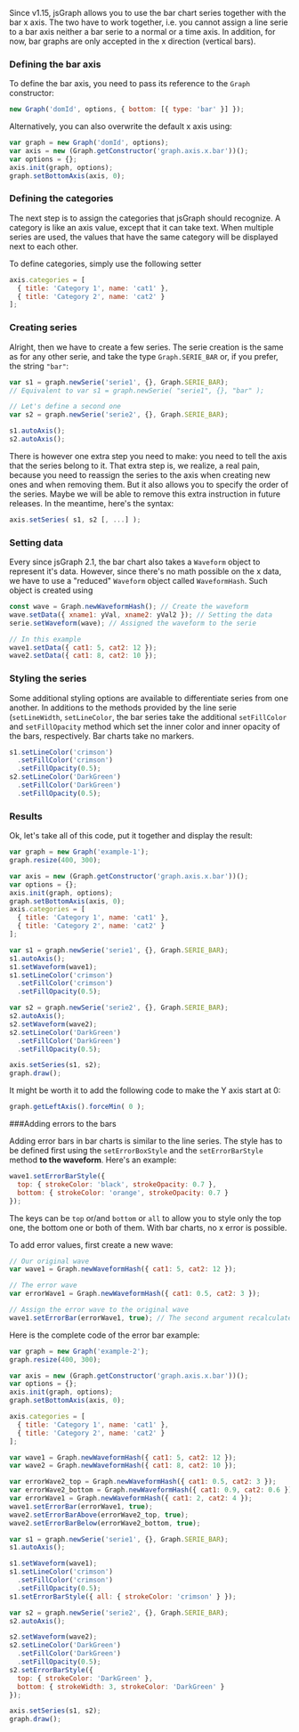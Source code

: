 Since v1.15, jsGraph allows you to use the bar chart series together with the bar x axis. The two have to work together, i.e. you cannot assign a line serie to a bar axis neither a bar serie to a normal or a time axis. In addition, for now, bar graphs are only accepted in the x direction (vertical bars).

### <a id="definition"></a> Defining the bar axis

To define the bar axis, you need to pass its reference to the `Graph` constructor:

```javascript
new Graph('domId', options, { bottom: [{ type: 'bar' }] });
```

Alternatively, you can also overwrite the default x axis using:

```javascript
var graph = new Graph('domId', options);
var axis = new (Graph.getConstructor('graph.axis.x.bar'))();
var options = {};
axis.init(graph, options);
graph.setBottomAxis(axis, 0);
```

### <a id="categories"></a>Defining the categories

The next step is to assign the categories that jsGraph should recognize. A category is like an axis value, except that it can take text. When multiple series are used, the values that have the same category will be displayed next to each other.

To define categories, simply use the following setter

```javascript
axis.categories = [
  { title: 'Category 1', name: 'cat1' },
  { title: 'Category 2', name: 'cat2' }
];
```

### <a id="series"></a>Creating series

Alright, then we have to create a few series. The serie creation is the same as for any other serie, and take the type `Graph.SERIE_BAR` or, if you prefer, the string `"bar"`:

```javascript
var s1 = graph.newSerie('serie1', {}, Graph.SERIE_BAR);
// Equivalent to var s1 = graph.newSerie( "serie1", {}, "bar" );

// Let's define a second one
var s2 = graph.newSerie('serie2', {}, Graph.SERIE_BAR);

s1.autoAxis();
s2.autoAxis();
```

There is however one extra step you need to make: you need to tell the axis that the series belong to it. That extra step is, we realize, a real pain, because you need to reassign the series to the axis when creating new ones and when removing them. But it also allows you to specify the order of the series. Maybe we will be able to remove this extra instruction in future releases. In the meantime, here's the syntax:

```javascript
axis.setSeries( s1, s2 [, ...] );
```

### <a id="data"></a>Setting data

Every since jsGraph 2.1, the bar chart also takes a `Waveform` object to represent it's data. However, since there's no math possible on the x data, we have to use a "reduced" `Waveform` object called `WaveformHash`. Such object is created using

```javascript
const wave = Graph.newWaveformHash(); // Create the waveform
wave.setData({ xname1: yVal, xname2: yVal2 }); // Setting the data
serie.setWaveform(wave); // Assigned the waveform to the serie

// In this example
wave1.setData({ cat1: 5, cat2: 12 });
wave2.setData({ cat1: 8, cat2: 10 });
```

### <a id="styling"></a>Styling the series

Some additional styling options are available to differentiate series from one another. In additions to the methods provided by the line serie (`setLineWidth`, `setLineColor`, the bar series take the additional `setFillColor` and `setFillOpacity` method which set the inner color and inner opacity of the bars, respectively. Bar charts take no markers.

```javascript
s1.setLineColor('crimson')
  .setFillColor('crimson')
  .setFillOpacity(0.5);
s2.setLineColor('DarkGreen')
  .setFillColor('DarkGreen')
  .setFillOpacity(0.5);
```

### <a id="example"></a>Results

Ok, let's take all of this code, put it together and display the result:

```javascript
var graph = new Graph('example-1');
graph.resize(400, 300);

var axis = new (Graph.getConstructor('graph.axis.x.bar'))();
var options = {};
axis.init(graph, options);
graph.setBottomAxis(axis, 0);
axis.categories = [
  { title: 'Category 1', name: 'cat1' },
  { title: 'Category 2', name: 'cat2' }
];

var s1 = graph.newSerie('serie1', {}, Graph.SERIE_BAR);
s1.autoAxis();
s1.setWaveform(wave1);
s1.setLineColor('crimson')
  .setFillColor('crimson')
  .setFillOpacity(0.5);

var s2 = graph.newSerie('serie2', {}, Graph.SERIE_BAR);
s2.autoAxis();
s2.setWaveform(wave2);
s2.setLineColor('DarkGreen')
  .setFillColor('DarkGreen')
  .setFillOpacity(0.5);

axis.setSeries(s1, s2);
graph.draw();
```

<div id="example-1" class="jsgraph-example"></div>
<script>

    var wave1 = Graph.newWaveformHash( { "cat1": 5, "cat2": 12 } );
    var wave2 = Graph.newWaveformHash( { "cat1": 8, "cat2": 10 } );

    var graph = new Graph( "example-1" );
    graph.resize( 400, 300 );

    var axis = new ( Graph.getConstructor( 'graph.axis.x.bar' ) )
    var options = {};
    axis.init( graph, options );
    graph.setBottomAxis( axis, 0 );
    axis.categories = [ { title: "Category 1", name: "cat1" }, { title: "Category 2", name: "cat2" } ];

    var s1 = graph.newSerie( "serie1", {}, Graph.SERIE_BAR );
    s1.autoAxis();
    s1.setWaveform( wave1 );
    s1.setLineColor('crimson').setFillColor('crimson').setFillOpacity( 0.5 );

    var s2 = graph.newSerie( "serie2", {}, Graph.SERIE_BAR );
    s2.autoAxis();
    s2.setWaveform( wave2 );
    s2.setLineColor('DarkGreen').setFillColor('DarkGreen').setFillOpacity( 0.5 );

    axis.setSeries( s1, s2 );
    graph.draw();

</script>
 
It might be worth it to add the following code to make the Y axis start at 0:
```javascript
graph.getLeftAxis().forceMin( 0 );
```

###<a id="errorbars"></a>Adding errors to the bars

Adding error bars in bar charts is similar to the line series. The style has to be defined first using the `setErrorBoxStyle` and the `setErrorBarStyle` method **to the waveform**. Here's an example:

```javascript
wave1.setErrorBarStyle({
  top: { strokeColor: 'black', strokeOpacity: 0.7 },
  bottom: { strokeColor: 'orange', strokeOpacity: 0.7 }
});
```

The keys can be `top` or/and `bottom` or `all` to allow you to style only the top one, the bottom one or both of them. With bar charts, no x error is possible.

To add error values, first create a new wave:

```javascript
// Our original wave
var wave1 = Graph.newWaveformHash({ cat1: 5, cat2: 12 });

// The error wave
var errorWave1 = Graph.newWaveformHash({ cat1: 0.5, cat2: 3 });

// Assign the error wave to the original wave
wave1.setErrorBar(errorWave1, true); // The second argument recalculates the min/max of wave1
```

Here is the complete code of the error bar example:

```javascript
var graph = new Graph('example-2');
graph.resize(400, 300);

var axis = new (Graph.getConstructor('graph.axis.x.bar'))();
var options = {};
axis.init(graph, options);
graph.setBottomAxis(axis, 0);

axis.categories = [
  { title: 'Category 1', name: 'cat1' },
  { title: 'Category 2', name: 'cat2' }
];

var wave1 = Graph.newWaveformHash({ cat1: 5, cat2: 12 });
var wave2 = Graph.newWaveformHash({ cat1: 8, cat2: 10 });

var errorWave2_top = Graph.newWaveformHash({ cat1: 0.5, cat2: 3 });
var errorWave2_bottom = Graph.newWaveformHash({ cat1: 0.9, cat2: 0.6 });
var errorWave1 = Graph.newWaveformHash({ cat1: 2, cat2: 4 });
wave1.setErrorBar(errorWave1, true);
wave2.setErrorBarAbove(errorWave2_top, true);
wave2.setErrorBarBelow(errorWave2_bottom, true);

var s1 = graph.newSerie('serie1', {}, Graph.SERIE_BAR);
s1.autoAxis();

s1.setWaveform(wave1);
s1.setLineColor('crimson')
  .setFillColor('crimson')
  .setFillOpacity(0.5);
s1.setErrorBarStyle({ all: { strokeColor: 'crimson' } });

var s2 = graph.newSerie('serie2', {}, Graph.SERIE_BAR);
s2.autoAxis();

s2.setWaveform(wave2);
s2.setLineColor('DarkGreen')
  .setFillColor('DarkGreen')
  .setFillOpacity(0.5);
s2.setErrorBarStyle({
  top: { strokeColor: 'DarkGreen' },
  bottom: { strokeWidth: 3, strokeColor: 'DarkGreen' }
});

axis.setSeries(s1, s2);
graph.draw();
```

<div id="example-2" class="jsgraph-example"></div>
<script>
	var graph = new Graph( "example-2" );
	graph.resize( 400, 300 );

    var axis = new ( Graph.getConstructor( 'graph.axis.x.bar' ) )
    var options = {};
    axis.init( graph, options );
    graph.setBottomAxis( axis, 0 );

    axis.categories = [
    	{ title: "Category 1", name: "cat1" },
    	{ title: "Category 2", name: "cat2" }
    ];

    var wave1 = Graph.newWaveformHash( { "cat1": 5, "cat2": 12 } );
    var wave2 = Graph.newWaveformHash( { "cat1": 8, "cat2": 10 } );
    var errorWave2_top = Graph.newWaveformHash( { "cat1": 0.5, "cat2": 3 } );
    var errorWave2_bottom = Graph.newWaveformHash( { "cat1": 0.9, "cat2": 0.6 } );
    var errorWave1 = Graph.newWaveformHash( { "cat1": 2, "cat2": 4 } );
    wave1.setErrorBar( errorWave1, true );
    wave2.setErrorBarAbove( errorWave2_top, true );
    wave2.setErrorBarBelow( errorWave2_bottom, true );

    var s1 = graph.newSerie( "serie1", {}, Graph.SERIE_BAR );
    s1.autoAxis();

    s1.setWaveform( wave1 );
    s1.setLineColor('crimson').setFillColor('crimson').setFillOpacity( 0.5 );
    s1.setErrorBarStyle({ all: { strokeColor: 'crimson' } });

    var s2 = graph.newSerie( "serie2", {}, Graph.SERIE_BAR );
    s2.autoAxis();

    s2.setWaveform( wave2 );
    s2.setLineColor('DarkGreen').setFillColor('DarkGreen').setFillOpacity( 0.5 );
    s2.setErrorBarStyle({ top: { strokeColor: 'DarkGreen' }, bottom: { strokeWidth: 3, strokeColor: 'DarkGreen' } });

axis.setSeries( s1, s2 );
graph.draw();
/\*
s1.setErrorStyle( [ { type: 'bar', y: { width: 10, strokeColor: 'crimson', strokeOpacity: 0.7 } } ] );

s1.setDataError( { "cat1": [ [ 2, 1 ] ], "cat2": [ 0.4 ] } );

s2.setErrorStyle( [ { type: 'bar', y: { width: 10, strokeColor: 'DarkGreen', strokeOpacity: 0.7 } } ] );
s2.setDataError( { "cat1": [ 0.9 ] } );
\*/

</script>
